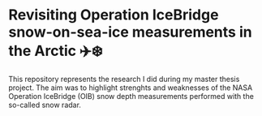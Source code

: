 # Revisiting Operation IceBridge snow-on-sea-ice measurements in the Arctic ✈️❄️

This repository represents the research I did during my master thesis project. The aim was to highlight strenghts and weaknesses of the NASA Operation IceBridge (OIB) snow depth measurements performed with the so-called snow radar. 